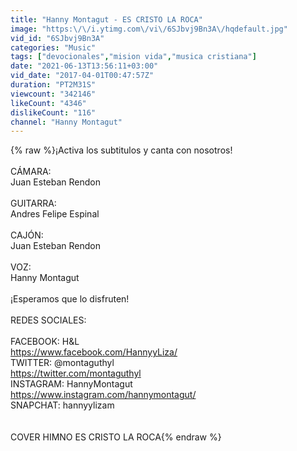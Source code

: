 ```yaml
---
title: "Hanny Montagut - ES CRISTO LA ROCA"
image: "https:\/\/i.ytimg.com\/vi\/6SJbvj9Bn3A\/hqdefault.jpg"
vid_id: "6SJbvj9Bn3A"
categories: "Music"
tags: ["devocionales","mision vida","musica cristiana"]
date: "2021-06-13T13:56:11+03:00"
vid_date: "2017-04-01T00:47:57Z"
duration: "PT2M31S"
viewcount: "342146"
likeCount: "4346"
dislikeCount: "116"
channel: "Hanny Montagut"
---
```

{% raw %}¡Activa los subtitulos y canta con nosotros!<br /><br />CÁMARA:<br />Juan Esteban Rendon<br /><br />GUITARRA:<br />Andres Felipe Espinal<br /><br />CAJÓN:<br />Juan Esteban Rendon<br /><br />VOZ:<br />Hanny Montagut<br /><br />¡Esperamos que lo disfruten!<br /><br />REDES SOCIALES: <br /><br />FACEBOOK: H&amp;L<br /><a rel="nofollow" target="blank" href="https://www.facebook.com/HannyyLiza/">https://www.facebook.com/HannyyLiza/</a><br />TWITTER: @montaguthyl <br /><a rel="nofollow" target="blank" href="https://twitter.com/montaguthyl">https://twitter.com/montaguthyl</a><br />INSTAGRAM: HannyMontagut<br /><a rel="nofollow" target="blank" href="https://www.instagram.com/hannymontagut/">https://www.instagram.com/hannymontagut/</a><br />SNAPCHAT: hannyylizam<br /><br /><br />COVER HIMNO ES CRISTO LA ROCA{% endraw %}
